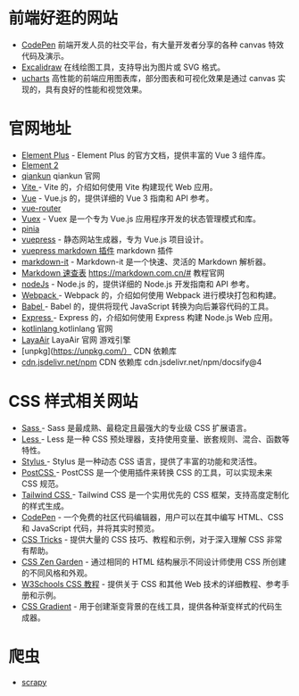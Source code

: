 # 前端好逛的网站
- [CodePen](https://codepen.io/) 前端开发人员的社交平台，有大量开发者分享的各种 canvas 特效代码及演示。
- [Excalidraw](https://excalidraw.com/)  在线绘图工具，支持导出为图片或 SVG 格式。
- [ucharts](https://www.ucharts.cn/) 高性能的前端应用图表库，部分图表和可视化效果是通过 canvas 实现的，具有良好的性能和视觉效果。


# 官网地址
- [Element Plus](https://element-plus.org/) - Element Plus 的官方文档，提供丰富的 Vue 3 组件库。
- [Element 2](https://element.eleme.io/#/zh-CN)
- [qiankun](https://qiankun.umijs.org/zh) qiankun 官网
- [Vite ](https://cn.vite.dev/config/) - Vite 的，介绍如何使用 Vite 构建现代 Web 应用。
- [Vue](https://cn.vuejs.org/guide/quick-start.html) - Vue.js 的，提供详细的 Vue 3 指南和 API 参考。
- [vue-router](https://router.vuejs.org/zh/introduction)
- [Vuex](https://vuex.vuejs.org/zh/introduction.html) - Vuex 是一个专为 Vue.js 应用程序开发的状态管理模式和库。
- [pinia](https://pinia.web3doc.top/)
- [vuepress](https://vuepress.vuejs.org/zh/guide/introduction.html#vitepress) - 静态网站生成器，专为 Vue.js 项目设计。
- [vuepress markdown 插件](https://marketplace.vuejs.press/zh/plugins/markdown) markdown 插件
- [markdown-it](https://markdown-it.github.io/) - Markdown-it 是一个快速、灵活的 Markdown 解析器。
- [Markdown 速查表](https://markdown.com.cn/cheat-sheet.html)  https://markdown.com.cn/# 教程官网
- [nodeJs](https://nodejs.org/en/docs/) - Node.js 的，提供详细的 Node.js 开发指南和 API 参考。
- [Webpack ](https://webpack.js.org/) - Webpack 的，介绍如何使用 Webpack 进行模块打包和构建。
- [Babel ](https://babeljs.io/) - Babel 的，提供将现代 JavaScript 转换为向后兼容代码的工具。
- [Express ](https://expressjs.com/) - Express 的，介绍如何使用 Express 构建 Node.js Web 应用。
- [kotlinlang ](https://kotlinlang.org/docs/multiplatform.html#android-and-ios-applications) kotlinlang 官网
- [LayaAir](https://layaair.layabox.com/#/) LayaAir 官网 游戏引擎
- [unpkg](https://unpkg.com/） CDN 依赖库
- [cdn.jsdelivr.net/npm](https://cdn.jsdelivr.net/npm) CDN 依赖库 cdn.jsdelivr.net/npm/docsify@4


# CSS 样式相关网站
- [Sass ](https://sass-lang.com/) - Sass 是最成熟、最稳定且最强大的专业级 CSS 扩展语言。
- [Less ](http://lesscss.org/) - Less 是一种 CSS 预处理器，支持使用变量、嵌套规则、混合、函数等特性。
- [Stylus ](http://styluslang.com/) - Stylus 是一种动态 CSS 语言，提供了丰富的功能和灵活性。
- [PostCSS ](https://postcss.org/) - PostCSS 是一个使用插件来转换 CSS 的工具，可以实现未来 CSS 规范。
- [Tailwind CSS ](https://tailwindcss.com/) - Tailwind CSS 是一个实用优先的 CSS 框架，支持高度定制化的样式生成。
- [CodePen](https://codepen.io/) - 一个免费的社区代码编辑器，用户可以在其中编写 HTML、CSS 和 JavaScript 代码，并将其实时预览。
- [CSS Tricks](https://css-tricks.com/) - 提供大量的 CSS 技巧、教程和示例，对于深入理解 CSS 非常有帮助。
- [CSS Zen Garden](http://www.csszengarden.com/) - 通过相同的 HTML 结构展示不同设计师使用 CSS 所创建的不同风格和外观。
- [W3Schools CSS 教程](https://www.w3schools.com/css/) - 提供关于 CSS 和其他 Web 技术的详细教程、参考手册和示例。
- [CSS Gradient](https://cssgradient.io/) - 用于创建渐变背景的在线工具，提供各种渐变样式的代码生成器。

# 爬虫
- [scrapy](https://docs.scrapy.org/en/latest/)
